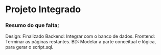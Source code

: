 # Projeto Integrado

### Resumo do que falta;

Design: Finalizado
Backend: Integrar com o banco de dados.
Frontend: Terminar as páginas restantes.
BD: Modelar a parte conceitual e lógica, para gerar o script.sql.